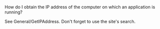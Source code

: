 

How do I obtain the IP address of the computer on which an application is running?

See General/GetIPAddress. Don't forget to use the site's search.